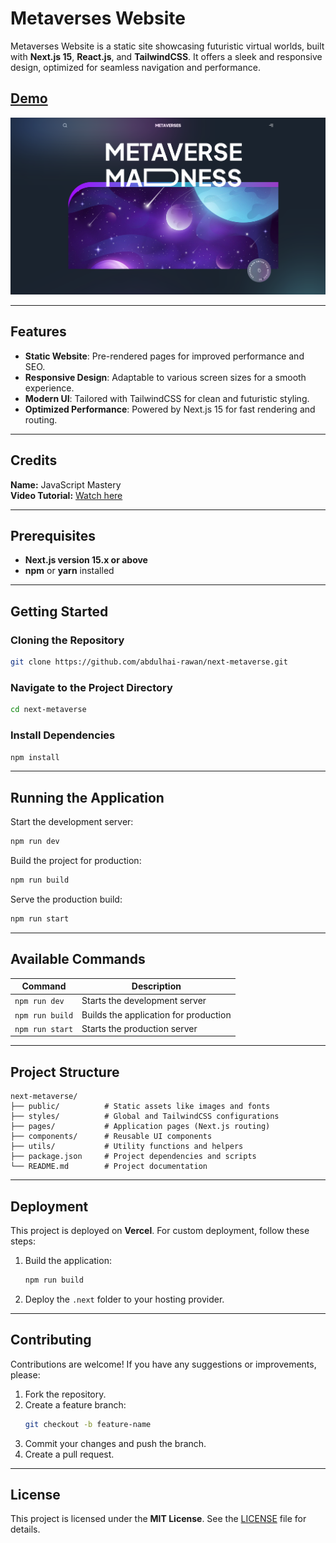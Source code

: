 # Metaverses Website  

Metaverses Website is a static site showcasing futuristic virtual worlds, built with **Next.js 15**, **React.js**, and **TailwindCSS**. It offers a sleek and responsive design, optimized for seamless navigation and performance.  

## [Demo](https://next-metaverse-eight.vercel.app/)  

![Project Screenshot](https://raw.githubusercontent.com/abdulhai-rawan/next-metaverse/refs/heads/master/public/Screenshot%202024-12-03%20140415.png)  

---

## Features  

- **Static Website**: Pre-rendered pages for improved performance and SEO.  
- **Responsive Design**: Adaptable to various screen sizes for a smooth experience.  
- **Modern UI**: Tailored with TailwindCSS for clean and futuristic styling.  
- **Optimized Performance**: Powered by Next.js 15 for fast rendering and routing.  

---

## Credits  

**Name:** JavaScript Mastery  
**Video Tutorial:** [Watch here](https://www.youtube.com/watch?v=ugCN_gynFYw)  

---

## Prerequisites  

- **Next.js version 15.x or above**  
- **npm** or **yarn** installed  

---

## Getting Started  

### Cloning the Repository  

```bash
git clone https://github.com/abdulhai-rawan/next-metaverse.git
```

### Navigate to the Project Directory  

```bash
cd next-metaverse
```

### Install Dependencies  

```bash
npm install
```

---

## Running the Application  

Start the development server:  

```bash
npm run dev
```

Build the project for production:  

```bash
npm run build
```

Serve the production build:  

```bash
npm run start
```

---

## Available Commands  

| Command          | Description                              |  
| ----------------- | ---------------------------------------- |  
| `npm run dev`     | Starts the development server           |  
| `npm run build`   | Builds the application for production   |  
| `npm run start`   | Starts the production server            |  

---

## Project Structure  

```plaintext
next-metaverse/
├── public/          # Static assets like images and fonts
├── styles/          # Global and TailwindCSS configurations
├── pages/           # Application pages (Next.js routing)
├── components/      # Reusable UI components
├── utils/           # Utility functions and helpers
├── package.json     # Project dependencies and scripts
└── README.md        # Project documentation
```

---

## Deployment  

This project is deployed on **Vercel**. For custom deployment, follow these steps:  

1. Build the application:  
   ```bash
   npm run build
   ```
2. Deploy the `.next` folder to your hosting provider.  

---

## Contributing  

Contributions are welcome! If you have any suggestions or improvements, please:  

1. Fork the repository.  
2. Create a feature branch:  
   ```bash
   git checkout -b feature-name
   ```  
3. Commit your changes and push the branch.  
4. Create a pull request.  

---

## License  

This project is licensed under the **MIT License**. See the [LICENSE](LICENSE) file for details.  
